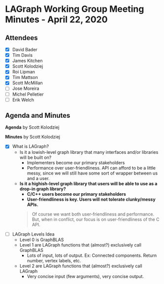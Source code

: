 # LAGraph Working Group Meeting Minutes - April 22, 2020

## Attendees
- [X] David Bader
- [X] Tim Davis
- [X] James Kitchen
- [X] Scott Kolodziej
- [X] Roi Lipman
- [X] Tim Mattson
- [X] Scott McMillan
- [ ] Jose Moreira
- [ ] Michel Pelletier
- [ ] Erik Welch

## Agenda and Minutes

**Agenda** by Scott Kolodziej

**Minutes** by Scott Kolodziej

- [X] What is LAGraph?
    * Is it a lowish-level graph library that many interfaces and/or libraries will be built on?
        - Implementers become our primary stakeholders
        - Performance over user-friendliness. API can afford to be a little messy, since we will still have some sort of wrapper between us and a user.
    * **Is it a highish-level graph library that users will be able to use as a drop-in graph library?**
        - **C/C++ users become our primary stakeholders**
        - **User-friendliness is key. Users will not tolerate clunky/messy APIs.**
        > Of course we want both user-friendliness and performance. But, when in conflict, our focus is on user-friendliness of the C API.
- [ ] LAGraph Levels Idea
    * Level 0 is GraphBLAS
    * Level 1 are LAGraph functions that (almost?) exclusively call GraphBLAS
        - Lots of input, lots of output. Ex: Connected components. Return number, vertex labels, etc.
    * Level 2 are LAGraph functions that (almost?) exclusively call LAGraph
        - Very concise input (few arguments), very concise output.
